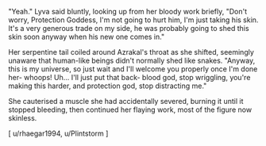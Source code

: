 "Yeah." Lyva said bluntly, looking up from her bloody work briefly, "Don't worry, Protection Goddess, I'm not going to hurt him, I'm just taking his skin. It's a very generous trade on my side, he was probably going to shed this skin soon anyway when his new one comes in."    

Her serpentine tail coiled around Azrakal's throat as she shifted, seemingly unaware that human-like beings didn't normally shed like snakes. "Anyway, this is my universe, so just wait and I'll welcome you properly once I'm done her- whoops! Uh... I'll just put that back- blood god, stop wriggling, you're making this harder, and protection god, stop distracting me."      

She cauterised a muscle she had accidentally severed, burning it until it stopped bleeding, then continued her flaying work, most of the figure now skinless. 

[ u/rhaegar1994, u/Plintstorm ]
